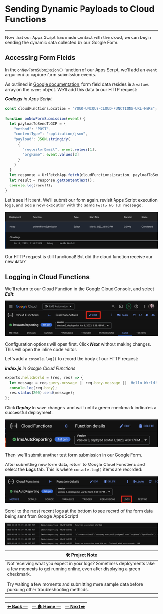 # Sending Dynamic Payloads to Cloud Functions
---

Now that our Apps Script has made contact with the cloud, we can begin sending the dynamic data collected by our Google Form.

## Accessing Form Fields

In the `onNewFormSubmission()` function of our Apps Script, we'll add an `event` argument to capture form submission events.

As outlined in [Google documentation](https://developers.google.com/apps-script/guides/triggers/events#form-submit), form field data resides in a `values` array on the `event` object. We'll add this data to our HTTP request:

_**Code.gs** in Apps Script_
```JavaScript
const cloudFunctionsLocation = "YOUR-UNIQUE-CLOUD-FUNCTIONS-URL-HERE";

function onNewFormSubmission(event) {
  let payloadToSendToGCP = {
    "method": "POST",
    "contentType": "application/json",
    "payload": JSON.stringify(
      {
        "requestorEmail": event.values[1],
        "orgName": event.values[2]
      }
    )
  }
  let response = UrlFetchApp.fetch(cloudFunctionsLocation, payloadToSendToGCP);
  let result = response.getContentText();
  console.log(result);
}
```

Let's see if it sent. We'll submit our form again, revisit Apps Script execution logs, and see a new execution with the same  `Hello World!` message:

![Executions log entry with Hello World message from GCP](../assets/images/successful_http_req_to_gcp.png)

Our HTTP request is still functional! But did the cloud function receive our new data?

## Logging in Cloud Functions

We'll return to our Cloud Function in the Google Cloud Console, and select **_Edit_**:

![Screenshot of GCP Cloud Function Console with edit option emphasized](../assets/images/edit_option_in_gcp_cloud.png)

Configuration options will open first. Click **_Next_** without making changes. This will open the inline code editor.

Let's add a `console.log()` to record the body of our HTTP request:

_**index.js** in Google Cloud Functions_
```javascript
exports.helloWorld = (req, res) => {
  let message = req.query.message || req.body.message || 'Hello World!';
  console.log(req.body);
  res.status(200).send(message);
};
```

Click **_Deploy_** to save changes, and wait until a green checkmark indicates a successful deployment.

![Checkmark indicating successful cloud function deployment in Google Cloud Console](../assets/images/successful_deployment_in_cloud_console.png)

Then, we'll submit another test form submission in our Google Form.

After submitting new form data, return to Google Cloud Functions and select the **_Logs_** tab. This is where `console.log()` items are recorded:

![Checkmark indicating successful cloud function deployment in Google Cloud Console](../assets/images/access_logs_in_cloud_console.png)

Scroll to the most recent logs at the bottom to see record of the form data being sent from Google Apps Script!

![Cloud Logs with request from Apps Script visible](../assets/images/google_form_payload_in_gcp.png)

| 🛠️  Project Note |
|--------------------|
| Not receiving what you expect in your logs? Sometimes deployments take a few moments to get running online, even after displaying a green checkmark.<br><br> Try waiting a few moments and submitting more sample data before pursuing other troubleshooting methods. |

---

| [⬅️  Back —](./3.2_invoking_a_cloud_function_via_HTTPS.md) | [— 🏠 Home —](https://github.com/courtneyphillips/project-canis-educere) | [— Next  ➡️](./4.0_querying_an_api_from_cloud_functions.md) |
| --- | --- | --- |
